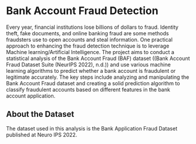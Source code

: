 # Bank Account Fraud Detection

Every year, financial institutions lose billions of dollars to fraud. Identity theft, fake documents, and online banking fraud are some methods fraudsters use to open accounts and steal information. One practical approach to enhancing the fraud detection technique is to leverage Machine learning/Artificial Intelligence. The project aims to conduct a statistical analysis of the Bank Account Fraud (BAF) dataset ((Bank Account Fraud Dataset Suite (NeurIPS 2022), n.d.)) and use various machine learning algorithms to predict whether a bank account is fraudulent or legitimate accurately. The key steps include analyzing and manipulating the Bank Account Fraud dataset and creating a solid prediction algorithm to classify fraudulent accounts based on different features in the bank account application.

## About the Dataset

The dataset used in this analysis is the Bank Application Fraud Dataset published at Neuro IPS 2022.

